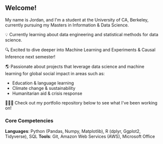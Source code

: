 ## Welcome!

My name is Jordan, and I'm a student at the University of CA, Berkeley, currently pursuing my Masters in Information & Data Science.

💡 Currently learning about data engineering and statistical methods for data science.

🔍 Excited to dive deeper into Machine Learning and Experiments & Causal Inference next semester!

🌎 Passionate about projects that leverage data science and machine learning for global social impact in areas such as: 
  - Education & language learning
  - Climate change & sustainability 
  - Humanitarian aid & crisis response 

👩🏼‍💻 Check out my portfolio repository below to see what I've been working on!

### Core Competencies

**Languages**: Python (Pandas, Numpy, Matplotlib), R (dplyr, Ggplot2, Tidyverse), SQL
**Tools**: Git, Amazon Web Services (AWS), Microsoft Office
<!--
**jandersen12/jandersen12** is a ✨ _special_ ✨ repository because its `README.md` (this file) appears on your GitHub profile.

Here are some ideas to get you started:

- 🔭 I’m currently working on ...
- 🌱 I’m currently learning ...
- 👯 I’m looking to collaborate on ...
- 🤔 I’m looking for help with ...
- 💬 Ask me about ...
- 📫 How to reach me: ...
- 😄 Pronouns: ...
- ⚡ Fun fact: ...
-->
